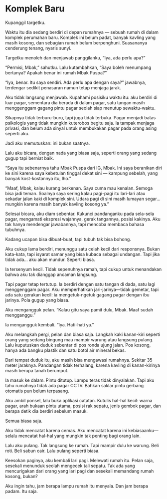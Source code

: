 # Komplek Baru

Kupanggil targetku.

Waktu itu dia sedang berdiri di depan rumahnya — sebuah rumah di dalam komplek perumahan baru. Komplek ini belum padat, banyak kavling yang masih kosong, dan sebagian rumah belum berpenghuni. Suasananya cenderung tenang, nyaris sunyi.

Targetku menoleh dan menjawab panggilanku, “Iya, ada perlu apa?”

“Permisi, Mbak,” sahutku. Lalu kutambahkan, “Saya boleh menumpang bertanya? Apakah benar ini rumah Mbak Puspa?”

“Iya, benar. Itu saya sendiri. Ada perlu apa dengan saya?” jawabnya, terdengar sedikit penasaran namun tetap menjaga jarak.

Aku tidak langsung menjawab. Kupahami posisiku waktu itu: aku berdiri di luar pagar, sementara dia berada di dalam pagar, satu tangan masih menggenggam gagang pintu pagar seolah siap menutup sewaktu-waktu.

Sikapnya tidak terburu-buru, tapi juga tidak terbuka. Pagar menjadi batas psikologis yang tidak mungkin kuterobos begitu saja. Ia tampak menjaga privasi, dan belum ada sinyal untuk membukakan pagar pada orang asing seperti aku.

Jadi aku memutuskan: ini bukan saatnya.

Lalu aku bicara, dengan nada yang biasa saja, seperti orang yang sedang gugup tapi berniat baik.

“Saya itu sebenarnya tahu Mbak Puspa dari IG, Mbak. Ini saya beranikan diri ke sini karena saya kebetulan tinggal dekat sini — kampung sebelah, yang banyak kost-kostannya itu, lho.”

“Maaf, Mbak, kalau kurang berkenan. Saya cuma mau kenalan. Semoga bisa jadi teman. Soalnya saya sering kalau pagi-pagi itu lari-lari atau sekadar jalan kaki di komplek sini. Udara pagi di sini masih lumayan segar… mungkin karena masih banyak kavling kosong ya.”

Selesai bicara, aku diam sebentar. Kukunci pandanganku pada sela-sela pagar, mengamati ekspresi wajahnya, gerak tangannya, posisi kakinya. Aku tak hanya mendengar jawabannya, tapi mencoba membaca bahasa tubuhnya.

Kadang ucapan bisa dibuat-buat, tapi tubuh tak bisa bohong.

Aku cukup lama berdiri, menunggu satu celah kecil dari responsnya. Bukan kata-kata, tapi isyarat samar yang bisa kubaca sebagai undangan. Tapi jika tidak ada… aku akan mundur. Seperti biasa.

Ia tersenyum kecil. Tidak sepenuhnya ramah, tapi cukup untuk menandakan bahwa aku tak dianggap ancaman langsung.

Tapi pagar tetap tertutup. Ia berdiri dengan satu tangan di dada, satu lagi menggenggam pagar. Aku memperhatikan jari-jarinya—tidak gemetar, tapi ada satu gerakan kecil: ia mengetuk-ngetuk gagang pagar dengan ibu jarinya. Pola gugup yang biasa.

Aku mengangguk pelan. “Kalau gitu saya pamit dulu, Mbak. Maaf sudah mengganggu.”

Ia mengangguk kembali. “Iya. Hati-hati ya.”

Aku melangkah pergi, pelan dan biasa saja. Langkah kaki kanan-kiri seperti orang yang sedang bingung mau mampir warung atau langsung pulang. Lalu kuputuskan duduk sebentar di pos ronda ujung jalan. Pos kosong, hanya ada bangku plastik dan satu botol air mineral bekas.

Dari tempat duduk itu, aku masih bisa mengawasi rumahnya. Sekitar 35 meter jaraknya. Pandangan tidak terhalang, karena kavling di kanan-kirinya masih berupa tanah berumput.

Ia masuk ke dalam. Pintu ditutup. Lampu teras tidak dinyalakan. Tapi aku tahu rumahnya tidak ada pagar CCTV. Bahkan saklar pintu gerbang otomatis pun belum terpasang.

Aku ambil ponsel, lalu buka aplikasi catatan. Kutulis hal-hal kecil: warna pagar, arah bukaan pintu utama, posisi rak sepatu, jenis gembok pagar, dan berapa detik dia berdiri sebelum masuk.

Semua biasa saja.

Aku tidak mencatat karena cemas. Aku mencatat karena ini kebiasaanku—selalu mencatat hal-hal yang mungkin tak penting bagi orang lain.

Lalu aku pulang. Tak langsung ke rumah. Tapi mampir dulu ke warung. Beli roti. Beli sabun cair. Lalu pulang seperti biasa.

Keesokan paginya, aku kembali lari pagi. Melewati rumah itu. Pelan saja, sesekali menunduk seolah mengecek tali sepatu. Tak ada yang mencurigakan dari orang yang lari pagi dan sesekali memandang rumah kosong, bukan?

Aku ingin tahu, jam berapa lampu rumah itu menyala. Dan jam berapa padam. Itu saja.
